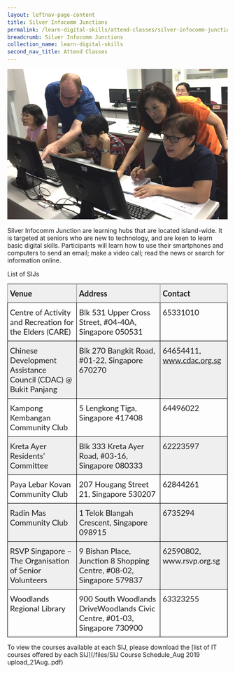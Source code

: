 ```yaml
---
layout: leftnav-page-content
title: Silver Infocomm Junctions
permalink: /learn-digital-skills/attend-classes/silver-infocomm-junctions/
breadcrumb: Silver Infocomm Junctions
collection_name: learn-digital-skills
second_nav_title: Attend Classes
---
```

![SIJ](/images/learn-digital-skills/sij/sij-01.jpeg)

Silver Infocomm Junction are learning hubs that are located island-wide. It is targeted at seniors who are new to technology, and are keen to learn basic digital skills. Participants will learn how to use their smartphones and computers to send an email; make a video call; read the news or search for information online.

List of SIJs

<style type="text/css">
.tg  {border-collapse:collapse;border-spacing:0;}
.tg td{font-family:Lato;font-size:18px;padding:10px 5px;border-style:solid;border-width:1px;overflow:hidden;word-break:normal;border-color:black;}
.tg th{font-family:Lato;font-size:18px;font-weight:normal;padding:10px 5px;border-style:solid;border-width:1px;overflow:hidden;word-break:normal;border-color:black;}
.tg .tg-kftd{background-color:#efefef;text-align:left;vertical-align:top}
.tg .tg-dvid{font-weight:bold;background-color:#efefef;border-color:inherit;text-align:left;vertical-align:top}
.tg .tg-0lax{text-align:left;vertical-align:top}
.tg .tg-c6of{background-color:#ffffff;border-color:inherit;text-align:left;vertical-align:top}
.tg .tg-y698{background-color:#efefef;border-color:inherit;text-align:left;vertical-align:top}
  .content table td, .content table th{
  border:1px solid;
}

.content table tbody tr:last-child td, .content table tbody tr:last-child th{
  border-bottom-width:thin;
}
</style>
<table class="tg">
  <tr>
    <th class="tg-dvid">Venue</th>
    <th class="tg-dvid">Address</th>
    <th class="tg-dvid">Contact</th>
  </tr>
  <tr>
    <td class="tg-0lax">Centre of Activity and Recreation for the Elders (CARE)</td>
    <td class="tg-0lax">Blk 531 Upper Cross Street, #04-40A, Singapore 050531</td>
    <td class="tg-0lax">65331010</td>
  </tr>
  <tr>
    <td class="tg-kftd">Chinese Development Assistance Council (CDAC) @ Bukit Panjang</td>
    <td class="tg-kftd">Blk 270 Bangkit Road, #01-22, Singapore 670270</td>
    <td class="tg-kftd">64654411, <a href="https://www.cdac.org.sg/en/" target="_blank">www.cdac.org.sg</a></td>
  </tr>
  <tr>
    <td class="tg-0lax">Kampong Kembangan Community Club</td>
    <td class="tg-0lax">5 Lengkong Tiga, Singapore 417408</td>
    <td class="tg-0lax">64496022</td>
  </tr>
  <tr>
    <td class="tg-kftd">Kreta Ayer Residents’ Committee</td>
    <td class="tg-kftd">Blk 333 Kreta Ayer Road, #03-16, Singapore 080333</td>
    <td class="tg-kftd">62223597</td>
  </tr>
  <tr>
    <td class="tg-0lax">Paya Lebar Kovan Community Club</td>
    <td class="tg-0lax">207 Hougang Street 21, Singapore 530207</td>
    <td class="tg-0lax">62844261</td>
  </tr>
  <tr>
    <td class="tg-kftd">Radin Mas Community Club</td>
    <td class="tg-kftd">1 Telok Blangah Crescent, Singapore 098915</td>
    <td class="tg-kftd">6735294</td>
  </tr>
  <tr>
    <td class="tg-kftd">RSVP Singapore – The Organisation of Senior Volunteers</td>
    <td class="tg-kftd">9 Bishan Place, Junction 8 Shopping Centre, #08-02, Singapore 579837</td>
    <td class="tg-kftd">62590802, www.rsvp.org.sg</td>
  </tr>
  <tr>
    <td class="tg-0lax">Woodlands Regional Library</td>
    <td class="tg-0lax">900 South Woodlands DriveWoodlands Civic Centre, #01-03, Singapore 730900</td>
    <td class="tg-0lax">63323255</td>
  </tr>
</table>

To view the courses available at each SIJ, please download the [list of IT courses offered by each SIJ](/files/SIJ Course Schedule_Aug 2019 upload_21Aug..pdf)
